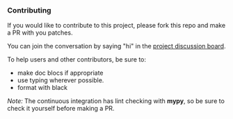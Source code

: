 ### Contributing

If you would like to contribute to this project, please fork this repo and make a PR with you patches.

You can join the conversation by saying "hi" in the [project discussion board](https://github.com/KipCrossing/geotiff/discussions).

To help users and other contributors, be sure to:
- make doc blocs if appropriate
- use typing wherever possible. 
- format with black

*Note:* The continuous integration has lint checking with **mypy**, so be sure to check it yourself before making a PR.
